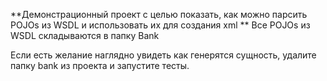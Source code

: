 **Демонстрационный проект с целью показать, как можно парсить POJOs из WSDL и использовать их для создания xml
**
Все POJOs из WSDL складываются в папку Bank

Если есть желание наглядно увидеть как генерятся сущность, удалите папку bank из проекта и запустите тесты.
